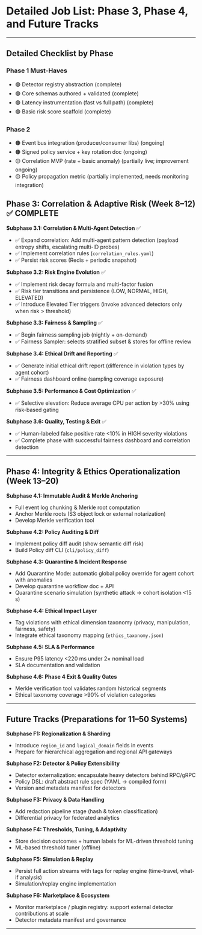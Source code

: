 # Detailed Job List: Phase 3, Phase 4, and Future Tracks

---
## Detailed Checklist by Phase

### Phase 1 Must-Haves
- 🟢 Detector registry abstraction (complete)
- 🟢 Core schemas authored + validated (complete)
- 🟢 Latency instrumentation (fast vs full path) (complete)
- 🟢 Basic risk score scaffold (complete)

### Phase 2
- 🟠 Event bus integration (producer/consumer libs) (ongoing)
- 🟠 Signed policy service + key rotation doc (ongoing)
- 🟡 Correlation MVP (rate + basic anomaly) (partially live; improvement ongoing)
- 🟡 Policy propagation metric (partially implemented, needs monitoring integration)

## Phase 3: Correlation & Adaptive Risk (Week 8–12) ✅ COMPLETE

**Subphase 3.1: Correlation & Multi-Agent Detection** ✅
- ✅ Expand correlation: Add multi-agent pattern detection (payload entropy shifts, escalating multi-ID probes)
- ✅ Implement correlation rules (`correlation_rules.yaml`)
- ✅ Persist risk scores (Redis + periodic snapshot)

**Subphase 3.2: Risk Engine Evolution** ✅
- ✅ Implement risk decay formula and multi-factor fusion
- ✅ Risk tier transitions and persistence (LOW, NORMAL, HIGH, ELEVATED)
- ✅ Introduce Elevated Tier triggers (invoke advanced detectors only when risk > threshold)

**Subphase 3.3: Fairness & Sampling** ✅
- ✅ Begin fairness sampling job (nightly + on-demand)
- ✅ Fairness Sampler: selects stratified subset & stores for offline review

**Subphase 3.4: Ethical Drift and Reporting** ✅
- ✅ Generate initial ethical drift report (difference in violation types by agent cohort)
- ✅ Fairness dashboard online (sampling coverage exposure)

**Subphase 3.5: Performance & Cost Optimization** ✅
- ✅ Selective elevation: Reduce average CPU per action by >30% using risk-based gating

**Subphase 3.6: Quality, Testing & Exit** ✅
- ✅ Human-labeled false positive rate <10% in HIGH severity violations
- ✅ Complete phase with successful fairness dashboard and correlation detection

---

## Phase 4: Integrity & Ethics Operationalization (Week 13–20)

**Subphase 4.1: Immutable Audit & Merkle Anchoring**
- Full event log chunking & Merkle root computation
- Anchor Merkle roots (S3 object lock or external notarization)
- Develop Merkle verification tool

**Subphase 4.2: Policy Auditing & Diff**
- Implement policy diff audit (show semantic diff risk)
- Build Policy diff CLI (`cli/policy_diff`)

**Subphase 4.3: Quarantine & Incident Response**
- Add Quarantine Mode: automatic global policy override for agent cohort with anomalies
- Develop quarantine workflow doc + API
- Quarantine scenario simulation (synthetic attack → cohort isolation <15 s)

**Subphase 4.4: Ethical Impact Layer**
- Tag violations with ethical dimension taxonomy (privacy, manipulation, fairness, safety)
- Integrate ethical taxonomy mapping (`ethics_taxonomy.json`)

**Subphase 4.5: SLA & Performance**
- Ensure P95 latency <220 ms under 2× nominal load
- SLA documentation and validation

**Subphase 4.6: Phase 4 Exit & Quality Gates**
- Merkle verification tool validates random historical segments
- Ethical taxonomy coverage >90% of violation categories

---

## Future Tracks (Preparations for 11–50 Systems)

**Subphase F1: Regionalization & Sharding**
- Introduce `region_id` and `logical_domain` fields in events
- Prepare for hierarchical aggregation and regional API gateways

**Subphase F2: Detector & Policy Extensibility**
- Detector externalization: encapsulate heavy detectors behind RPC/gRPC
- Policy DSL: draft abstract rule spec (YAML → compiled form)
- Version and metadata manifest for detectors

**Subphase F3: Privacy & Data Handling**
- Add redaction pipeline stage (hash & token classification)
- Differential privacy for federated analytics

**Subphase F4: Thresholds, Tuning, & Adaptivity**
- Store decision outcomes + human labels for ML-driven threshold tuning
- ML-based threshold tuner (offline)

**Subphase F5: Simulation & Replay**
- Persist full action streams with tags for replay engine (time-travel, what-if analysis)
- Simulation/replay engine implementation

**Subphase F6: Marketplace & Ecosystem**
- Monitor marketplace / plugin registry: support external detector contributions at scale
- Detector metadata manifest and governance

---

